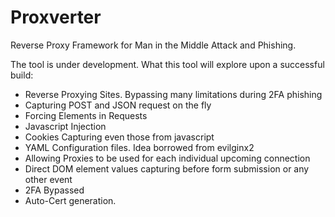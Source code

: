 # Proxverter
Reverse Proxy Framework for Man in the Middle Attack and Phishing. 

The tool is under development. What this tool will explore upon a successful build:

<ul>
  <li>Reverse Proxying Sites. Bypassing many limitations during 2FA phishing</li>
  <li>Capturing POST and JSON request on the fly</li>
  <li>Forcing Elements in Requests</li>
  <li>Javascript Injection</li>
  <li>Cookies Capturing even those from javascript</li>
  <li>YAML Configuration files. Idea borrowed from evilginx2</li>
  <li>Allowing Proxies to be used for each individual upcoming connection</li>
  <li>Direct DOM element values capturing before form submission or any other event</li>
  <li>2FA Bypassed</li>
  <li>Auto-Cert generation.</li>
</ul>
